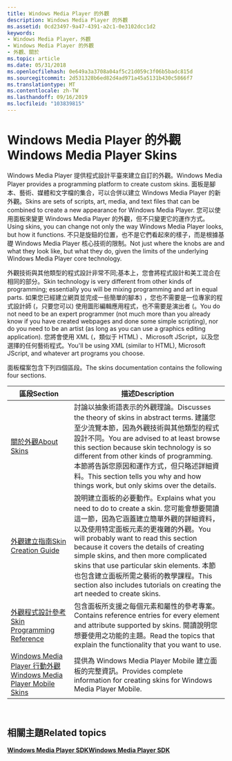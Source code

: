 ```yaml
---
title: Windows Media Player 的外觀
description: Windows Media Player 的外觀
ms.assetid: 0cd23497-9a47-4391-a2c1-0e3102dcc1d2
keywords:
- Windows Media Player，外觀
- Windows Media Player 的外觀
- 外觀、關於
ms.topic: article
ms.date: 05/31/2018
ms.openlocfilehash: 0e649a3a3708a04af5c21d059c3f06b5badc815d
ms.sourcegitcommit: 2d531328b6ed82d4ad971a45a5131b430c5866f7
ms.translationtype: MT
ms.contentlocale: zh-TW
ms.lasthandoff: 09/16/2019
ms.locfileid: "103839815"
---
```

# <a name="windows-media-player-skins"></a><span data-ttu-id="4171b-106">Windows Media Player 的外觀</span><span class="sxs-lookup"><span data-stu-id="4171b-106">Windows Media Player Skins</span></span>

<span data-ttu-id="4171b-107">Windows Media Player 提供程式設計平臺來建立自訂的外觀。</span><span class="sxs-lookup"><span data-stu-id="4171b-107">Windows Media Player provides a programming platform to create custom skins.</span></span> <span data-ttu-id="4171b-108">面板是腳本、藝術、媒體和文字檔的集合，可以合併以建立 Windows Media Player 的新外觀。</span><span class="sxs-lookup"><span data-stu-id="4171b-108">Skins are sets of scripts, art, media, and text files that can be combined to create a new appearance for Windows Media Player.</span></span> <span data-ttu-id="4171b-109">您可以使用面板來變更 Windows Media Player 的外觀，但不只變更它的運作方式。</span><span class="sxs-lookup"><span data-stu-id="4171b-109">Using skins, you can change not only the way Windows Media Player looks, but how it functions.</span></span> <span data-ttu-id="4171b-110">不只是旋鈕的位置，也不是它們看起來的樣子，而是根據基礎 Windows Media Player 核心技術的限制。</span><span class="sxs-lookup"><span data-stu-id="4171b-110">Not just where the knobs are and what they look like, but what they do, given the limits of the underlying Windows Media Player core technology.</span></span>

<span data-ttu-id="4171b-111">外觀技術與其他類型的程式設計非常不同;基本上，您會將程式設計和美工混合在相同的部分。</span><span class="sxs-lookup"><span data-stu-id="4171b-111">Skin technology is very different from other kinds of programming; essentially you will be mixing programming and art in equal parts.</span></span> <span data-ttu-id="4171b-112">如果您已經建立網頁並完成一些簡單的腳本) ，您也不需要是一位專家的程式設計師 (，只要您可以) 使用圖形編輯應用程式，也不需要是演出者 (。</span><span class="sxs-lookup"><span data-stu-id="4171b-112">You do not need to be an expert programmer (not much more than you already know if you have created webpages and done some simple scripting), nor do you need to be an artist (as long as you can use a graphics editing application).</span></span> <span data-ttu-id="4171b-113">您將會使用 XML (，類似于 HTML) 、Microsoft JScript，以及您選擇的任何藝術程式。</span><span class="sxs-lookup"><span data-stu-id="4171b-113">You'll be using XML (similar to HTML), Microsoft JScript, and whatever art programs you choose.</span></span>

<span data-ttu-id="4171b-114">面板檔案包含下列四個區段。</span><span class="sxs-lookup"><span data-stu-id="4171b-114">The skins documentation contains the following four sections.</span></span>



| <span data-ttu-id="4171b-115">區段</span><span class="sxs-lookup"><span data-stu-id="4171b-115">Section</span></span>                                                                    | <span data-ttu-id="4171b-116">描述</span><span class="sxs-lookup"><span data-stu-id="4171b-116">Description</span></span>                                                                                                                                                                                                                                                                                            |
|----------------------------------------------------------------------------|--------------------------------------------------------------------------------------------------------------------------------------------------------------------------------------------------------------------------------------------------------------------------------------------------------|
| [<span data-ttu-id="4171b-117">關於外觀</span><span class="sxs-lookup"><span data-stu-id="4171b-117">About Skins</span></span>](about-skins.md)                                             | <span data-ttu-id="4171b-118">討論以抽象術語表示的外觀理論。</span><span class="sxs-lookup"><span data-stu-id="4171b-118">Discusses the theory of skins in abstract terms.</span></span> <span data-ttu-id="4171b-119">建議您至少流覽本節，因為外觀技術與其他類型的程式設計不同。</span><span class="sxs-lookup"><span data-stu-id="4171b-119">You are advised to at least browse this section because skin technology is so different from other kinds of programming.</span></span> <span data-ttu-id="4171b-120">本節將告訴您原因和運作方式，但只略述詳細資料。</span><span class="sxs-lookup"><span data-stu-id="4171b-120">This section tells you why and how things work, but only skims over the details.</span></span>                                             |
| [<span data-ttu-id="4171b-121">外觀建立指南</span><span class="sxs-lookup"><span data-stu-id="4171b-121">Skin Creation Guide</span></span>](skin-creation-guide.md)                             | <span data-ttu-id="4171b-122">說明建立面板的必要動作。</span><span class="sxs-lookup"><span data-stu-id="4171b-122">Explains what you need to do to create a skin.</span></span> <span data-ttu-id="4171b-123">您可能會想要閱讀這一節，因為它涵蓋建立簡單外觀的詳細資料，以及使用特定面板元素的更複雜的外觀。</span><span class="sxs-lookup"><span data-stu-id="4171b-123">You will probably want to read this section because it covers the details of creating simple skins, and then more complicated skins that use particular skin elements.</span></span> <span data-ttu-id="4171b-124">本節也包含建立面板所需之藝術的教學課程。</span><span class="sxs-lookup"><span data-stu-id="4171b-124">This section also includes tutorials on creating the art needed to create skins.</span></span> |
| [<span data-ttu-id="4171b-125">外觀程式設計參考</span><span class="sxs-lookup"><span data-stu-id="4171b-125">Skin Programming Reference</span></span>](skin-programming-reference.md)               | <span data-ttu-id="4171b-126">包含面板所支援之每個元素和屬性的參考專案。</span><span class="sxs-lookup"><span data-stu-id="4171b-126">Contains reference entries for every element and attribute supported by skins.</span></span> <span data-ttu-id="4171b-127">閱讀說明您想要使用之功能的主題。</span><span class="sxs-lookup"><span data-stu-id="4171b-127">Read the topics that explain the functionality that you want to use.</span></span>                                                                                                                                                    |
| [<span data-ttu-id="4171b-128">Windows Media Player 行動外觀</span><span class="sxs-lookup"><span data-stu-id="4171b-128">Windows Media Player Mobile Skins</span></span>](windows-media-player-mobile-skins.md) | <span data-ttu-id="4171b-129">提供為 Windows Media Player Mobile 建立面板的完整資訊。</span><span class="sxs-lookup"><span data-stu-id="4171b-129">Provides complete information for creating skins for Windows Media Player Mobile.</span></span>                                                                                                                                                                                                                      |



 

## <a name="related-topics"></a><span data-ttu-id="4171b-130">相關主題</span><span class="sxs-lookup"><span data-stu-id="4171b-130">Related topics</span></span>

<dl> <dt>

[<span data-ttu-id="4171b-131">**Windows Media Player SDK**</span><span class="sxs-lookup"><span data-stu-id="4171b-131">**Windows Media Player SDK**</span></span>](windows-media-player-sdk.md)
</dt> </dl>

 

 




